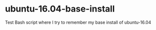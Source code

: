 # ubuntu-16.04-base-install

Test
Bash script where I try to remember my base install of ubuntu-16.04
